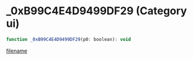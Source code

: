 # _0xB99C4E4D9499DF29 (Category ui)

```js
function _0xB99C4E4D9499DF29(p0: boolean): void
```

[filename](_0xB99C4E4D9499DF29_m.md ':include')